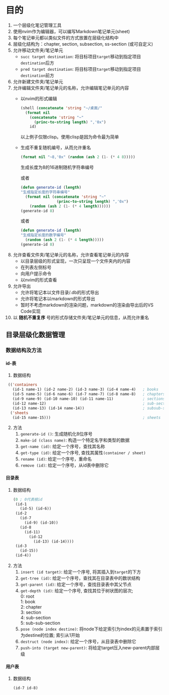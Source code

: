 # 目的
1. 一个层级化笔记管理工具
2. 使用nvim作为编辑器，可以编写Markdown笔记单元(sheet)
3. 每个笔记单元都以类似文件的方式放置在层级化结构中
4. 层级化结构为：chapter, section, subsection, ss-section (或可自定义)
5. 允许移动文件夹/笔记单元
   - `succ target destination`: 将目标项目`target`移动到指定项目`destination`后方
   - `pred target destination`: 将目标项目`target`移动到指定项目`destination`前方
6. 允许新建文件夹/笔记单元
7. 允许编辑文件夹/笔记单元的名称，允许编辑笔记单元的内容
   - 以nvim的形式编辑
     ```lisp
     (shell (concatenate 'string "~/桌面/"
       (format nil 
         (concatenate 'string "~" 
           (princ-to-string length) ",'0x")
         id)
     ```
     以上例子仅限clisp。使用clisp是因为命令最为简单
   - 生成不重复随机编号，从而允许重名
     ```lisp
     (format nil "~8,'0x" (random (ash 2 (1- (* 4 8)))))
     ```
     生成长度为8的16进制随机字符串编号

     或者
     ```lisp
     (defun generate-id (length)
     "生成指定长度的字符串编号"
       (format nil (concatenate 'string "~" 
                     (princ-to-string length) ",'0x") 
         (random (ash 2 (1- (* 4 length))))))
     (generate-id 8)
     ```

     或者
     ```lisp
     (defun generate-id (length)
     "生成指定长度的数字编号"
       (random (ash 2 (1- (* 4 length)))))
     (generate-id 8)
     ```
8. 允许查看文件夹/笔记单元的名称，允许查看笔记单元的内容
   - 以目录层级的形式呈现，一次只呈现一个文件夹内的内容
   - 在列表左侧标号
   - 向用户提示命令
   - 以nvim的形式查看
9. 允许导出
   - 允许将笔记本以文件目录/.db的形式导出
   - 允许将笔记本以markdown的形式导出
   - 暂时不考虑markdown的渲染问题，markdown的渲染由导出后的VS Code实现
10. 以 **随机不重复序** 号的形式存储文件夹/笔记单元的信息，从而允许重名

## 目录层级化数据管理
### 数据结构及方法
#### id-表
1. 数据结构
  ```lisp
   (('containers
     (id-1 name-1) (id-2 name-2) (id-3 name-3) (id-4 name-4)   ; books
     (id-5 name-5) (id-6 name-6) (id-7 name-7) (id-8 name-8)   ; chapters
     (id-9 name-9) (id-10 name-10) (id-11 name-11)             ; sections
     (id-12 name-12)                                           ; sub-sections
     (id-13 name-13) (id-14 name-14))                          ; subsub-sections
    ('sheets
     (id-15 name-15)))                                         ; sheets
   ```
2. 方法
   1. `generate-id ()`: 生成随机化8位序号
   2. `make-id (class name)`: 构造一个特定名字和类型的数据
   3. `get-name (id)`: 给定一个序号，查找其名称
   4. `get-type (id)`: 给定一个序号, 查找其属性`(container / sheet)`
   5. `rename (id)`: 给定一个序号，重命名
   6. `remove (id)`: 给定一个序号，从id表中删除它
#### 目录表
1. 数据结构
   ```lisp
   (0 ; 0代表根id
    (id-1 
      (id-5) (id-6))
    (id-2
      (id-7
        (id-9) (id-10)) 
      (id-8 
        (id-11)
          (id-12
            (id-13) (id-14))))
    (id-3
      (id-15))
    (id-4))
   ```
2. 方法
   1. `insert (id target)`: 给定一个序号, 将其插入到`target`的下方
   2. `get-tree (id)`: 给定一个序号，查找其在目录表中的数状结构
   3. `get-parent (id)`: 给定一个序号，查找目录表中其父节点
   4. `get-depth (id)`: 给定一个序号, 查找其位于树状图的层次;\
      0: root\
      1: book\
      2: chapter\
      3: section\
      4: sub-section\
      5: sub-sub-section
   5. `pose (node index destine)`: 将node下给定索引为index的元素置于索引为destine的位置; 索引从1开始
   6. `destruct (node index)`: 给定一个序号，从目录表中删除它
   7. `push-into (target new-parent)`: 将给定target压入new-parent内部层级
#### 用户表
1. 数据结构
   ```lisp
   (id-7 id-8)
   ```



